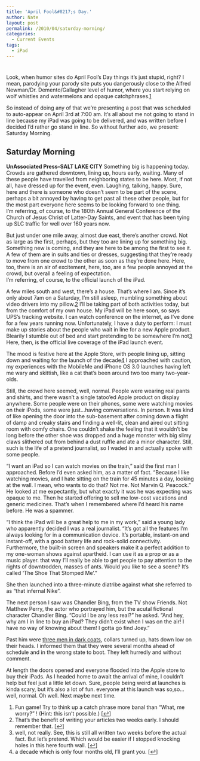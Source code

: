 ```yaml
---
title: 'April Fool&#8217;s Day.'
author: Nate
layout: post
permalink: /2010/04/saturday-morning/
categories:
  - Current Events
tags:
  - iPad
---
```

# 

Look, when humor sites do April Fool’s Day things it’s just stupid, right? I mean, parodying your parody site puts you dangerously close to the Alfred Newman/Dr. Demento/Gallagher level of humor, where you start relying on wolf whistles and watermelons and opaque catchphrases.[1][1]

 [1]: #footnote_0_745 "Fun game! Try to think up a catch phrase more banal than “What, me worry?” ! (Hint: this isn’t possible.) "

So instead of doing any of that we’re presenting a post that was scheduled to auto-appear on April 3rd at 7:00 am. It’s all about me not going to stand in line because my iPad was going to be delivered, and was written before I decided I’d rather go stand in line. So without further ado, we present: Saturday Morning.

## Saturday Morning

**UnAssociated Press–SALT LAKE CITY** Something big is happening today. Crowds are gathered downtown, lining up, hours early, waiting. Many of these people have travelled from neighboring states to be here. Most, if not all, have dressed up for the event, even. Laughing, talking, happy. Sure, here and there is someone who doesn’t seem to be part of the scene, perhaps a bit annoyed by having to get past all these other people, but for the most part everyone here seems to be looking forward to one thing.  
I’m referring, of course, to the 180th Annual General Conference of the Church of Jesus Christ of Latter-Day Saints, and event that has been tying up SLC traffic for well over 160 years now.

But just under one mile away, almost due east, there’s another crowd. Not as large as the first, perhaps, but they too are lining up for something big. Something new is coming, and they are here to be among the first to see it. A few of them are in suits and ties or dresses, suggesting that they’re ready to move from one crowd to the other as soon as they’re done here. Here, too, there is an air of excitement, here, too, are a few people annoyed at the crowd, but overall a feeling of expectation.  
I’m referring, of course, to the official launch of the iPad.

A few miles south and west, there’s a house. That’s where I am. Since it’s only about 7am on a Saturday, I’m still asleep, mumbling something about video drivers into my pillow.[2][2] I’ll be taking part of both activities today, but from the comfort of my own house. My iPad will be here soon, so says UPS’s tracking website. I can watch conference on the internet, as I’ve done for a few years running now. Unfortunately, I have a duty to perform: I must make up stories about the people who wait in line for a new Apple product. Blearily I stumble out of bed and start pretending to be somewhere I’m not[3][3] Here, then, is the official live coverage of the iPad launch event.

 [2]: #footnote_1_745 "That’s the benefit of writing your articles two weeks early. I should remember that."
 [3]: #footnote_2_745 "well, not really. See, this is still all written two weeks before the actual fact. But let’s pretend. Which would be easier if I stopped knocking holes in this here fourth wall."

The mood is festive here at the Apple Store, with people lining up, sitting down and waiting for the launch of the decade[4][4] I approached with caution, my experiences with the MobileMe and iPhone OS 3.0 launches having left me wary and skittish, like a cat that’s been around two too many two-year-olds.

 [4]: #footnote_3_745 "a decade which is only four months old, I’ll grant you."

Still, the crowd here seemed, well, normal. People were wearing real pants and shirts, and there wasn’t a single tatoo’ed Apple product on display anywhere. Some people were on their phones, some were watching movies on their iPods, some were just…having conversations. In person. It was kind of like opening the door into the sub-basement after coming down a flight of damp and creaky stairs and finding a well-lit, clean and aired out sitting room with comfy chairs. One couldn’t shake the feeling that it wouldn’t be long before the other shoe was dropped and a huge monster with big slimy claws slithered out from behind a dust ruffle and ate a minor character. Still, such is the life of a pretend journalist, so I waded in and actually spoke with some people.

“I want an iPad so I can watch movies on the train,” said the first man I approached. Before I’d even asked him, as a matter of fact. “Because I like watching movies, and I hate sitting on the train for 45 minutes a day, looking at the wall. I mean, who wants to do that? Not me. Not Marvin Q. Peacock.” He looked at me expectantly, but what exactly it was he was expecting was opaque to me. Then he started offering to sell me low-cost vacations and generic medicines. That’s when I remembered where I’d heard his name before. He was a spammer.

“I think the iPad will be a great help to me in my work,” said a young lady who apparently decided I was a real journalist. “It’s got all the features I’m always looking for in a communication device. It’s portable, instant-on and instant-off, with a good battery life and rock-solid connectivity. Furthermore, the built-in screen and speakers make it a perfect addition to my one-woman shows against apartheid. I can use it as a prop or as a music player. that way I’ll really be able to get people to pay attention to the rights of downtrodden, masses of ants. Would you like to see a scene? It’s called ‘The Shoe That Stomped Me’.” 

She then launched into a three-minute diatribe against what she referred to as “that infernal Nike”.

The next person I saw was Chandler Bing, from the TV show Friends. Not Matthew Perry, the actor who portrayed him, but the acutal fictional character Chandler Bing. “Could I be any less real?” he asked. “And hey, why am I in line to buy an iPad? They didn’t exist when I was on the air! I have no way of knowing about them! I gotta go find Joey.”

Past him were [three men in dark coats][5], collars turned up, hats down low on their heads. I informed them that they were several months ahead of schedule and in the wrong state to boot. They left hurredly and without comment.

 [5]: http://crazyapplenews.com/2010/02/the-ipad-a-future-history/

At length the doors opened and everyone flooded into the Apple store to buy their iPads. As I headed home to await the arrival of mine, I couldn’t help but feel just a little let down. Sure, people being weird at launches is kinda scary, but it’s also a lot of fun. everyone at this launch was so,so…well, normal. Oh well. Next maybe next time.

1.  Fun game! Try to think up a catch phrase more banal than “What, me worry?” ! (Hint: this isn’t possible.) [[↩][6]]
2.  That’s the benefit of writing your articles two weeks early. I should remember that. [[↩][7]]
3.  well, not really. See, this is still all written two weeks before the actual fact. But let’s pretend. Which would be easier if I stopped knocking holes in this here fourth wall. [[↩][8]]
4.  a decade which is only four months old, I’ll grant you. [[↩][9]]

 [6]: #identifier_0_745
 [7]: #identifier_1_745
 [8]: #identifier_2_745
 [9]: #identifier_3_745